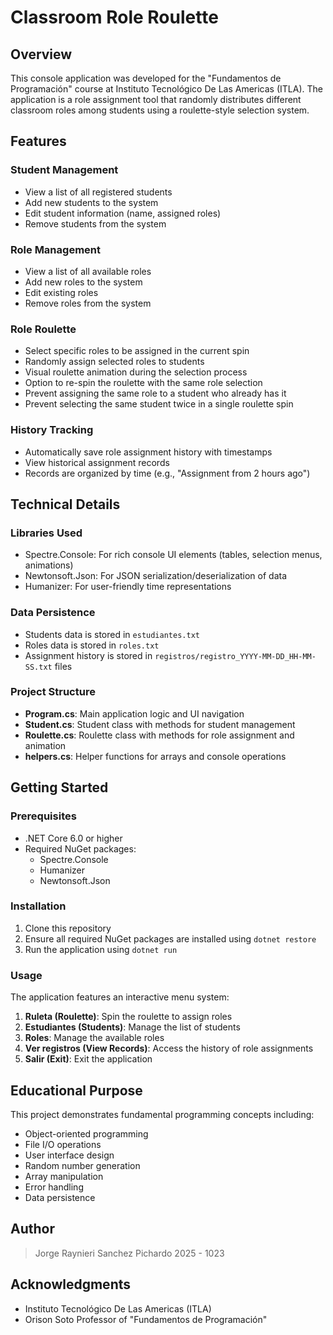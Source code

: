 # Classroom Role Roulette

## Overview
This console application was developed for the "Fundamentos de Programación" course at Instituto Tecnológico De Las Americas (ITLA). The application is a role assignment tool that randomly distributes different classroom roles among students using a roulette-style selection system.

## Features

### Student Management
- View a list of all registered students
- Add new students to the system
- Edit student information (name, assigned roles)
- Remove students from the system

### Role Management
- View a list of all available roles
- Add new roles to the system
- Edit existing roles
- Remove roles from the system

### Role Roulette
- Select specific roles to be assigned in the current spin
- Randomly assign selected roles to students
- Visual roulette animation during the selection process
- Option to re-spin the roulette with the same role selection
- Prevent assigning the same role to a student who already has it
- Prevent selecting the same student twice in a single roulette spin

### History Tracking
- Automatically save role assignment history with timestamps
- View historical assignment records
- Records are organized by time (e.g., "Assignment from 2 hours ago")

## Technical Details

### Libraries Used
- Spectre.Console: For rich console UI elements (tables, selection menus, animations)
- Newtonsoft.Json: For JSON serialization/deserialization of data
- Humanizer: For user-friendly time representations

### Data Persistence
- Students data is stored in `estudiantes.txt`
- Roles data is stored in `roles.txt`
- Assignment history is stored in `registros/registro_YYYY-MM-DD_HH-MM-SS.txt` files

### Project Structure
- **Program.cs**: Main application logic and UI navigation
- **Student.cs**: Student class with methods for student management
- **Roulette.cs**: Roulette class with methods for role assignment and animation
- **helpers.cs**: Helper functions for arrays and console operations

## Getting Started

### Prerequisites
- .NET Core 6.0 or higher
- Required NuGet packages:
  - Spectre.Console
  - Humanizer
  - Newtonsoft.Json

### Installation
1. Clone this repository
2. Ensure all required NuGet packages are installed using `dotnet restore`
3. Run the application using `dotnet run`

### Usage
The application features an interactive menu system:
1. **Ruleta (Roulette)**: Spin the roulette to assign roles
2. **Estudiantes (Students)**: Manage the list of students
3. **Roles**: Manage the available roles
4. **Ver registros (View Records)**: Access the history of role assignments
5. **Salir (Exit)**: Exit the application

## Educational Purpose
This project demonstrates fundamental programming concepts including:
- Object-oriented programming
- File I/O operations
- User interface design
- Random number generation
- Array manipulation
- Error handling
- Data persistence


## Author
> Jorge Raynieri Sanchez Pichardo 2025 - 1023

## Acknowledgments
- Instituto Tecnológico De Las Americas (ITLA)
- Orison Soto Professor of "Fundamentos de Programación"
